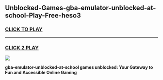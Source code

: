 
## Unblocked-Games-gba-emulator-unblocked-at-school-Play-Free-heso3
<h3>
<a href="https://premium76.site?title=gba-emulator-unblocked-at-school&ref=10A">CLICK TO PLAY</a></h3>
<hr>

<h3>
<a href="https://premium76.site?title=gba-emulator-unblocked-at-school&ref=10A">CLICK 2 PLAY</a>
  
</h3>

<a href="https://premium76.site?title=gba-emulator-unblocked-at-school&ref=10A"><img src="https://clearcache.store/games.png"></a>


**gba-emulator-unblocked-at-school games unblocked: Your Gateway to Fun and Accessible Online Gaming**
